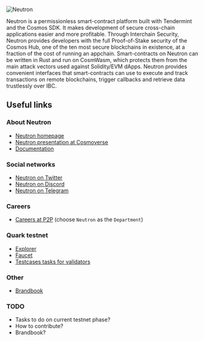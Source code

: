 ![Neutron](https://github.com/neutron-org/neutron-docs/blob/1db1e92098c915ae8ad4defc0bd30ef549175201/static/img/neutron_wide_logo.png)

Neutron is a permissionless smart-contract platform built with Tendermint and the Cosmos SDK. It makes development of secure cross-chain applications easier and more profitable. Through Interchain Security, Neutron provides developers with the full Proof-of-Stake security of the Cosmos Hub, one of the ten most secure blockchains in existence, at a fraction of the cost of running an appchain. Smart-contracts on Neutron can be written in Rust and run on CosmWasm, which protects them from the main attack vectors used against Solidity/EVM dApps. Neutron provides convenient interfaces that smart-contracts can use to execute and track transactions on remote blockchains, trigger callbacks and retrieve data trustlessly over IBC.

## Useful links

### About Neutron

- [Neutron homepage](https://neutron.org/)
- [Neutron presentation at Cosmoverse](https://youtu.be/Z2ZBKo9-iRs?t=20080)
- [Documentation](https://docs.neutron.org/)

### Social networks

- [Neutron on Twitter](https://twitter.com/Neutron_org)
- [Neutron on Discord](https://discord.gg/64qU7y7G)
- [Neutron on Telegram](https://t.me/neutron_community)

### Careers

- [Careers at P2P](https://apply.workable.com/p2p/) (choose `Neutron` as the `Department`)

### Quark testnet

- [Explorer](http://explorer.quark.ntrn.info/)
- [Faucet](http://faucet.quark.ntrn.info/)
- [Testcases tasks for validators](https://discord.com/channels/986573321023942708/1030044086964588544/1041813907670569052)

### Other

- [Brandbook](https://github.com/neutron-org/brandbook)

### TODO

- Tasks to do on current testnet phase?
- How to contribute?
- Brandbook?